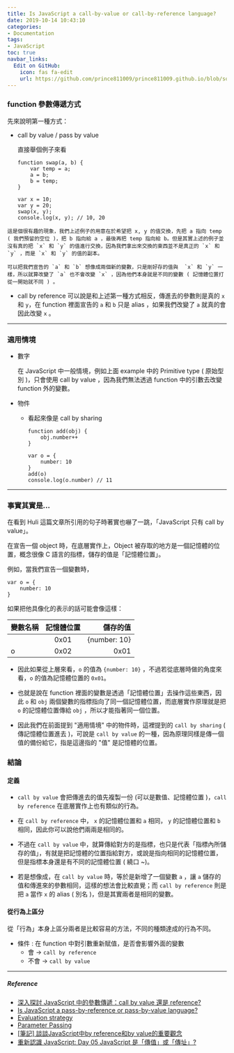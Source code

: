 ```yaml
---
title: Is JavaScript a call-by-value or call-by-reference language?
date: 2019-10-14 10:43:10
categories:
- Documentation
tags:
- JavaScript
toc: true
navbar_links:
  Edit on GitHub:
    icon: fas fa-edit
    url: https://github.com/prince811009/prince811009.github.io/blob/source/blog/source/_posts/call%20by%20value%20or%20reference.md
---
```


### function 參數傳遞方式
先來說明第一種方式：
- call by value / pass by value

    直接舉個例子來看

    ```
    function swap(a, b) {
        var temp = a;
        a = b;
        b = temp;
    }

    var x = 10;
    var y = 20;
    swap(x, y);
    console.log(x, y); // 10, 20
    ```

<!-- more -->

    這是個很有趣的現象，我們上述例子的用意在於希望把 x, y 的值交換，先把 a 指向 temp ( 我們預留的空位 )，把 b 指向給 a ，最後再把 temp 指向給 b。但是其實上述的例子並沒有真的把 `x` 和 `y` 的值進行交換，因為我們拿出來交換的東西並不是真正的 `x` 和 `y` ，而是 `x` 和 `y` 的值的副本。

    可以把我們宣告的 `a` 和 `b` 想像成兩個新的變數，只是剛好存的值與  `x` 和 `y` 一樣，所以就算改變了 `a` 也不會改變 `x` ，因為他們本身就是不同的變數 ( 記憶體位置打從一開始就不同 ) 。


- call by reference
   可以說是和上述第一種方式相反，傳進去的參數則是真的  `x` 和 `y`，在 function 裡面宣告的  `a` 和 `b` 只是 alias ，如果我們改變了 `a` 就真的會因此改變 `x` 。
---
### 適用情境
- 數字
    
    在 JavaScript 中一般情境，例如上面 example 中的 Primitive type ( 原始型別 )，只會使用 call by value ，因為我們無法透過 function 中的引數去改變 function 外的變數。

- 物件
    *  看起來像是 call by sharing

        ```
        function add(obj) {
            obj.number++
        }

        var o = {
            number: 10
        }
        add(o)
        console.log(o.number) // 11
        ```
---    
### 事實其實是...
在看到 Huli 這篇文章所引用的句子時著實也嚇了一跳，「JavaScript 只有 call by value」。

在宣告一個 object 時，在底層實作上，Object 被存取的地方是一個記憶體的位置，概念很像 C 語言的指標，儲存的值是「記憶體位置」。

例如，當我們宣告一個變數時，

```
var o = {
    number: 10
}
```



如果把他具像化的表示的話可能會像這樣：


| 變數名稱 | 記憶體位置 | 儲存的值 |
| ------- |:---------:| --------:|
|         | 0x01   | {number: 10}|
| o       | 0x02      | 0x01    |


- 因此如果從上層來看，`o` 的值為 `{number: 10}` ，不過若從底層時做的角度來看，`o` 的值為記憶體位置的 `0x01`。

- 也就是說在 function 裡面的變數是透過「記憶體位置」去操作這些東西，因此 `o` 和 `obj` 兩個變數的指標指向了同一個記憶體位置，而底層實作原理就是把 `o` 的記憶體位置傳給 `obj` ，所以才能指著同一個位置。

- 因此我們在前面提到 "適用情境" 中的物件時，這裡提到的 `call by sharing` ( 傳記憶體位置進去 )，可說是 `call by value` 的一種，因為原理同樣是傳一個值的備份給它，指是這邊指的 "值" 是記憶體的位置。

### 結論
#### 定義
- `call by value` 會把傳進去的值先複製一份 (可以是數值、記憶體位置 )，`call by reference` 在底層實作上也有類似的行為。

- 在 `call by reference` 中， `x` 的記憶體位置和 `a` 相同， `y` 的記憶體位置和 `b` 相同，因此你可以說他們兩兩是相同的。

- 不過在 `call by value` 中，就算傳給對方的是指標，也只是代表「指標內所儲存的值」，有就是把記憶體的位置指給對方，或說是指向相同的記憶體位置，但是指標本身還是有不同的記憶體位置 ( 繞口 ~)。

- 若是想像成，在 `call by value` 時，等於是新增了一個變數 `a` ，讓 `a` 儲存的值和傳進來的參數相同，這樣的想法會比較直覺；而 `call by reference` 則是把 `a` 當作 `x` 的 alias ( 別名 )，但是其實兩者是相同的變數。

#### 從行為上區分
從「行為」本身上區分兩者是比較容易的方法，不同的種類達成的行為不同。

- 條件 : 在 function 中對引數重新賦值，是否會影響外面的變數
   *  會 -> `call by reference`
   *  不會 -> `call by value`

---
##### Reference
- [深入探討 JavaScript 中的參數傳遞：call by value 還是 reference?](https://github.com/aszx87410/blog/issues/30)
- [Is JavaScript a pass-by-reference or pass-by-value language?](https://stackoverflow.com/questions/518000/is-javascript-a-pass-by-reference-or-pass-by-value-language)
- [Evaluation strategy](https://en.wikipedia.org/wiki/Evaluation_strategy#Call_by_sharing)
- [Parameter Passing](https://www.python-course.eu/passing_arguments.php)
- [[筆記] 談談JavaScript中by reference和by value的重要觀念](https://pjchender.blogspot.com/2016/03/javascriptby-referenceby-value.html)
- [重新認識 JavaScript: Day 05 JavaScript 是「傳值」或「傳址」?](https://ithelp.ithome.com.tw/articles/10191057)